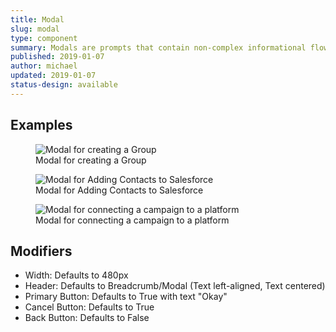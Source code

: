 ```yaml
---
title: Modal
slug: modal
type: component
summary: Modals are prompts that contain non-complex informational flows. Examples include confirmation, selecting an item from a list, or creating a new item.
published: 2019-01-07
author: michael
updated: 2019-01-07
status-design: available
---
```


##  Examples

<figure>
    <img src="/static/images/modal-create-group.png" alt="Modal for creating a Group">
    <figcaption>Modal for creating a Group</figcaption>
</figure>

<figure>
    <img src="/static/images/modal-add-to-salesforce.png" alt="Modal for Adding Contacts to Salesforce">
    <figcaption>Modal for Adding Contacts to Salesforce</figcaption>
</figure>

<figure>
    <img src="/static/images/modal-connect-to-platform.png" alt="Modal for connecting a campaign to a platform">
    <figcaption>Modal for connecting a campaign to a platform</figcaption>
</figure>

## Modifiers
* Width: Defaults to 480px
* Header: Defaults to Breadcrumb/Modal (Text left-aligned, Text centered)
* Primary Button: Defaults to True with text "Okay"
* Cancel Button: Defaults to True
* Back Button: Defaults to False